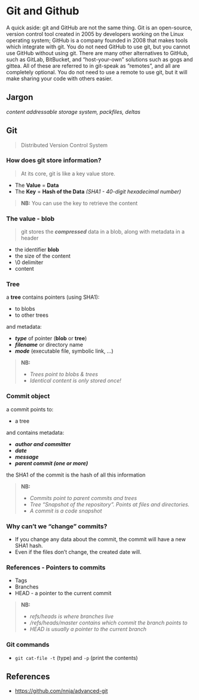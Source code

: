 # Git and Github

A quick aside: git and GitHub are not the same thing. Git is an open-source, version control tool created in 2005 by developers working on the Linux operating system; GitHub is a company founded in 2008 that makes tools which integrate with git. You do not need GitHub to use git, but you cannot use GitHub without using git. There are many other alternatives to GitHub, such as GitLab, BitBucket, and “host-your-own” solutions such as gogs and gittea. All of these are referred to in git-speak as “remotes”, and all are completely optional. You do not need to use a remote to use git, but it will make sharing your code with others easier.

## Jargon

*content addressable storage system, packfiles, deltas*

## Git

> Distributed Version Control System

### How does git store information?

> At its core, git is like a key value store.

- The **Value** = **Data**
- The **Key** = **Hash of the Data** *(SHA1 - 40-digit hexadecimal number)*

> **NB:** You can use the key to retrieve the content

### The value - blob

> git stores the ***compressed*** data in a blob, along with metadata in a header

- the identifier **blob**
- the size of the content
- \0 delimiter
- content

### Tree

a **tree** contains pointers (using SHA1):

- to blobs
- to other trees

and metadata:

- ***type*** of pointer (**blob** or **tree**)
- ***filename*** or directory name
- ***mode*** (executable file, symbolic link, ...)

> **NB:**
>
> - *Trees point to blobs & trees*
> - *Identical content is only stored once!*

### Commit object

a commit points to:

- a tree

and contains metadata:

- ***author and committe*r**
- ***date***
- ***message***
- ***parent commit (one or more)***

the SHA1 of the commit is the hash of all this information

> **NB:**
>
> - *Commits point to parent commits and trees*
> - *Tree “Snapshot of  the repository”. Points at files  and directories.*
> - *A commit is a  code snapshot*

### Why can’t we “change” commits?

- If you change any data about the commit, the commit will have a new SHA1 hash.
- Even if the files don’t change, the created date will.

### References - Pointers to commits

- Tags
- Branches
- HEAD - a pointer to the current commit

> **NB:**
>
> - *refs/heads is where branches live*
> - */refs/heads/master contains which commit the branch points to*
> - *HEAD is usually a pointer to the current branch*

### Git commands

- `git cat-file -t` (type) and `-p` (print the contents)

## References

- <https://github.com/nnja/advanced-git>